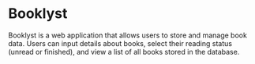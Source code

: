 # Booklyst
Booklyst is a web application that allows users to store and manage book data. Users can input details about books, select their reading status (unread or finished), and view a list of all books stored in the database.
